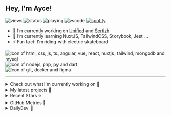 ## Hey, I'm Ayce!
![views](https://komarev.com/ghpvc/?username=Ayce45)
![status](https://nocache.advaith.workers.dev?url=https://img.shields.io/endpoint?url=https://dev.discordprofiles.me/api/badge/status/538785123987095556?simple=true)
![playing](https://nocache.advaith.workers.dev?url=https://img.shields.io/endpoint?url=https://dev.discordprofiles.me/api/badge/playing/538785123987095556)
![vscode](https://nocache.advaith.workers.dev?url=https://img.shields.io/endpoint?url=https://dev.discordprofiles.me/api/badge/vscode/538785123987095556)
[![spotify](https://nocache.advaith.workers.dev?url=https://img.shields.io/endpoint?url=https://dev.discordprofiles.me/api/badge/spotify/538785123987095556)](https://dev.discordprofiles.me/openspotify/538785123987095556)

- 🔭 I’m currently working on <a href="https://link-u.nified.com/">Unified</a> and <a href="https://sertizh.fr/">Sertizh</a>
- 🌱 I’m currently learning NuxtJS, TailwindCSS, Storybook, Jest ...
- ⚡ Fun fact: I'm riding with electric skateboard

<div>
  <img src="https://skillicons.dev/icons?i=html,css,js,ts,angular,vue,react,nuxtjs,tailwind,mongodb,mysql" alt="Icon of html, css, js, ts, angular, vue, react, nuxtjs, tailwind, mongodb and mysql">
</div>
<div>
  <img src="https://skillicons.dev/icons?i=nodejs,php,py,dart" alt="Icon of nodejs, php, py and dart">
</div>
<div>
  <img src="https://skillicons.dev/icons?i=git,docker,figma" alt="Icon of git, docker and figma">
</div>

<hr>

<details>
  <summary>Check out what I'm currently working on 👷</summary>
  

- [Ayce45/introduction-to-github](https://github.com/Ayce45/introduction-to-github) -  (1 month ago)
- [Ayce45/decentralize-steam](https://github.com/Ayce45/decentralize-steam) - An Decentralize Steam App in Web3 (1 month ago)
- [monkeytypegame/monkeytype](https://github.com/monkeytypegame/monkeytype) - The most customizable typing website with a minimalistic design and a ton of features. Test yourself in various modes, track your progress and improve your speed. (2 months ago)
- [Ayce45/gmail-pop3-auto-refresh](https://github.com/Ayce45/gmail-pop3-auto-refresh) - Chrome/Firefox extension to refresh unlimited POP3 email accounts of Gmail with a frequency of one minute for free. (4 months ago)
- [Ayce45/Ayce45.github.io](https://github.com/Ayce45/Ayce45.github.io) - My personal website (4 months ago)
</details>

<details>
  <summary>My latest projects 🌱</summary>
  

- [Ayce45/introduction-to-github](https://github.com/Ayce45/introduction-to-github) - 
- [Ayce45/decentralize-steam](https://github.com/Ayce45/decentralize-steam) - An Decentralize Steam App in Web3
- [Ayce45/.github](https://github.com/Ayce45/.github) - .github template
- [Ayce45/bookmark-landing-page](https://github.com/Ayce45/bookmark-landing-page) - Landing page challenge
- [Ayce45/rock-paper-scissors](https://github.com/Ayce45/rock-paper-scissors) - Simple rock paper scissors in vuejs and tailwindcss
</details>

<details>
  <summary>Recent Stars ⭐</summary>
  

- [nrwl/nx](https://github.com/nrwl/nx) - Smart, Fast and Extensible Build System (5 days ago)
- [jacebrowning/memegen](https://github.com/jacebrowning/memegen) - The free and open source API to generate memes. (2 months ago)
- [annaig-lescop/commercial-meeting](https://github.com/annaig-lescop/commercial-meeting) - Commercial Meeting Programm (3 months ago)
- [sertizh/clubsystem](https://github.com/sertizh/clubsystem) - Club Management System ... (3 months ago)
- [mathieucollet/decentralized-steam](https://github.com/mathieucollet/decentralized-steam) -  (3 months ago)
</details>

<details>
  <summary>GitHub Metrics 🌊</summary>
  
  <img align="center" src="/github-metrics.svg" alt="Metrics" width="400">
</details>

<details>
  <summary>DailyDev 📖</summary>
  
  <a href="https://app.daily.dev/Ayce"><img src="https://api.daily.dev/devcards/6f27abf04ef249b1a106e3ddb7e7cda4.png?r=tkh" width="400" alt="Evan JUGE's Dev Card"/></a>
</details>
